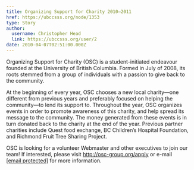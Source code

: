 ```yaml
---
title: Organizing Support for Charity 2010–2011 
href: https://ubccsss.org/node/1353
type: Story
author:
  username: Christopher Head
  link: https://ubccsss.org/user/2
date: 2010-04-07T02:51:00.000Z
---
```


<div class="field field-name-body field-type-text-with-summary field-label-hidden"><div class="field-items"><div class="field-item even"><p>Organizing Support for Charity (OSC) is a student-initiated endeavour founded at the University of British Columbia. Formed in July of 2008, its roots stemmed from a group of individuals with a passion to give back to the community.</p>
<p>At the beginning of every year, OSC chooses a new local charity&#x2014;one different from previous years and preferably focused on helping the community&#x2014;to lend its support to. Throughout the year, OSC organizes events in order to promote awareness of this charity, and help spread its message to the community. The money generated from these events is in turn donated back to the charity at the end of the year. Previous partner charities include Quest food exchange, BC Children&#x2019;s Hospital Foundation, and Richmond Fruit Tree Sharing Project.</p>
<p>OSC is looking for a volunteer Webmaster and other executives to join our team! If interested, please visit <a href="http://osc-group.org/apply">http://osc-group.org/apply</a> or e-mail<br>
<a href="/cdn-cgi/l/email-protection#c3aaada5ac83acb0a0eea4b1acb6b3edacb1a4"><span class="__cf_email__" data-cfemail="50393e363f103f23337d37223f25207e3f2237">[email&#xA0;protected]</span></a> for more information.</p>
</div></div></div>    <footer>
          </footer>